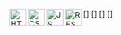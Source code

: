 [<img align="left" alt="HTML5" width="30px" src="https://user-images.githubusercontent.com/106702583/179249004-83788238-3e0e-42fc-b48d-d94316bb66d4.svg" >]
[<img align="left" alt="CSS3" width="30px" src="[nemirovka1/nemirovka1/html-1 (1).svg](https://user-images.githubusercontent.com/106702583/179249004-83788238-3e0e-42fc-b48d-d94316bb66d4.svg)" >]
[<img align="left" alt="JS" width="30px" src="https://user-images.githubusercontent.com/106702583/179249013-ac2a85a0-f3d9-4b15-b92c-c775c6529195.svg" >]
[<img align="left" alt="RESCT" width="30px" src="https://user-images.githubusercontent.com/106702583/179249022-1a5f6f4c-9b46-4d3d-a1da-cfe1579a8bba.svg" >]
